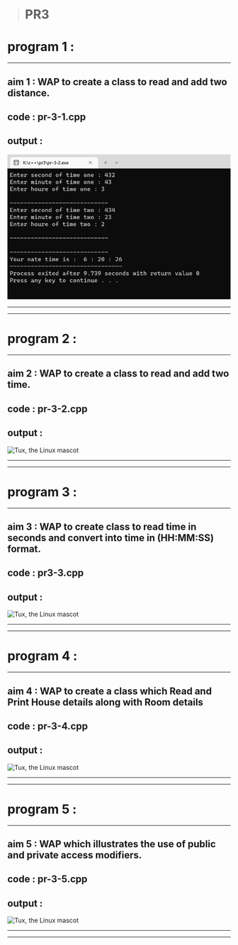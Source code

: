 > # PR3

# program 1 :
---
## aim 1 : WAP to create a class to read and add two distance.

## code : pr-3-1.cpp

## output : 
 ![Tux, the Linux mascot](https://github.com/Mrkenil/c-/blob/master/pr3/image/code1.jpg)

---
___
# program 2 :
---
## aim 2 : WAP to create a class to read and add two time.

## code : pr-3-2.cpp

## output : 
 ![Tux, the Linux mascot]()
 
 ---
 ---
 
# program 3 :
---
## aim 3 : WAP to create class to read time in seconds and convert into time in (HH:MM:SS) format.

## code : pr3-3.cpp

## output : 
 ![Tux, the Linux mascot]()
 
 ---
 ---
 
# program 4 :
---
## aim 4 : WAP to create a class which Read and Print House details along with Room details

## code : pr-3-4.cpp

## output : 
 ![Tux, the Linux mascot]()
 
 ---
 ---

# program 5 :
---
## aim 5 : WAP which illustrates the use of public and private access modifiers.

## code : pr-3-5.cpp

## output : 
 ![Tux, the Linux mascot]()
 
 ---
 ---
